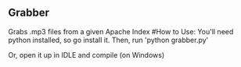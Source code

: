 ## Grabber

Grabs .mp3 files from a given Apache Index
#How to Use:
You'll need python installed, so go install it.
Then, run 'python grabber.py'

Or, open it up in IDLE and compile (on Windows)
